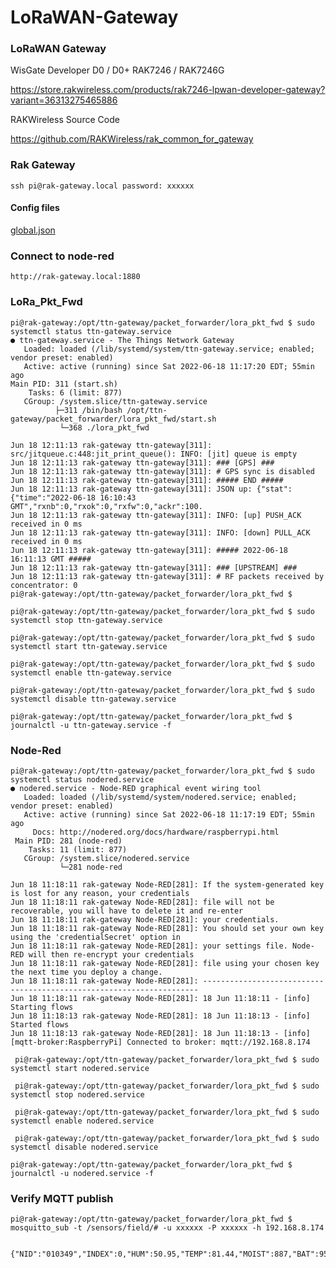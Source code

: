 # LoRaWAN-Gateway
### LoRaWAN Gateway

<p>WisGate Developer D0 / D0+
RAK7246 / RAK7246G

<https://store.rakwireless.com/products/rak7246-lpwan-developer-gateway?variant=36313275465886>

RAKWireless Source Code

<https://github.com/RAKWireless/rak_common_for_gateway>
</p>

### Rak Gateway

	ssh pi@rak-gateway.local password: xxxxxx

#### Config files

[global.json](./global.json)

### Connect to node-red

	http://rak-gateway.local:1880

### LoRa_Pkt_Fwd

	pi@rak-gateway:/opt/ttn-gateway/packet_forwarder/lora_pkt_fwd $ sudo systemctl status ttn-gateway.service 
	● ttn-gateway.service - The Things Network Gateway
	   Loaded: loaded (/lib/systemd/system/ttn-gateway.service; enabled; vendor preset: enabled)
	   Active: active (running) since Sat 2022-06-18 11:17:20 EDT; 55min ago
 	Main PID: 311 (start.sh)
	    Tasks: 6 (limit: 877)
	   CGroup: /system.slice/ttn-gateway.service
 	          ├─311 /bin/bash /opt/ttn-gateway/packet_forwarder/lora_pkt_fwd/start.sh
	           └─368 ./lora_pkt_fwd

	Jun 18 12:11:13 rak-gateway ttn-gateway[311]: src/jitqueue.c:448:jit_print_queue(): INFO: [jit] queue is empty
	Jun 18 12:11:13 rak-gateway ttn-gateway[311]: ### [GPS] ###
	Jun 18 12:11:13 rak-gateway ttn-gateway[311]: # GPS sync is disabled
	Jun 18 12:11:13 rak-gateway ttn-gateway[311]: ##### END #####
	Jun 18 12:11:13 rak-gateway ttn-gateway[311]: JSON up: {"stat":{"time":"2022-06-18 16:10:43 GMT","rxnb":0,"rxok":0,"rxfw":0,"ackr":100.
	Jun 18 12:11:13 rak-gateway ttn-gateway[311]: INFO: [up] PUSH_ACK received in 0 ms
	Jun 18 12:11:13 rak-gateway ttn-gateway[311]: INFO: [down] PULL_ACK received in 0 ms
	Jun 18 12:11:13 rak-gateway ttn-gateway[311]: ##### 2022-06-18 16:11:13 GMT #####
	Jun 18 12:11:13 rak-gateway ttn-gateway[311]: ### [UPSTREAM] ###
	Jun 18 12:11:13 rak-gateway ttn-gateway[311]: # RF packets received by concentrator: 0
	pi@rak-gateway:/opt/ttn-gateway/packet_forwarder/lora_pkt_fwd $
	
	pi@rak-gateway:/opt/ttn-gateway/packet_forwarder/lora_pkt_fwd $ sudo systemctl stop ttn-gateway.service
	
	pi@rak-gateway:/opt/ttn-gateway/packet_forwarder/lora_pkt_fwd $ sudo systemctl start ttn-gateway.service

	pi@rak-gateway:/opt/ttn-gateway/packet_forwarder/lora_pkt_fwd $ sudo systemctl enable ttn-gateway.service

	pi@rak-gateway:/opt/ttn-gateway/packet_forwarder/lora_pkt_fwd $ sudo systemctl disable ttn-gateway.service

	pi@rak-gateway:/opt/ttn-gateway/packet_forwarder/lora_pkt_fwd $ journalctl -u ttn-gateway.service -f

	

### Node-Red

	pi@rak-gateway:/opt/ttn-gateway/packet_forwarder/lora_pkt_fwd $ sudo systemctl status nodered.service 
	● nodered.service - Node-RED graphical event wiring tool
	   Loaded: loaded (/lib/systemd/system/nodered.service; enabled; vendor preset: enabled)
	   Active: active (running) since Sat 2022-06-18 11:17:19 EDT; 55min ago
	     Docs: http://nodered.org/docs/hardware/raspberrypi.html
	 Main PID: 281 (node-red)
	    Tasks: 11 (limit: 877)
	   CGroup: /system.slice/nodered.service
	           └─281 node-red

	Jun 18 11:18:11 rak-gateway Node-RED[281]: If the system-generated key is lost for any reason, your credentials
	Jun 18 11:18:11 rak-gateway Node-RED[281]: file will not be recoverable, you will have to delete it and re-enter
	Jun 18 11:18:11 rak-gateway Node-RED[281]: your credentials.
	Jun 18 11:18:11 rak-gateway Node-RED[281]: You should set your own key using the 'credentialSecret' option in
	Jun 18 11:18:11 rak-gateway Node-RED[281]: your settings file. Node-RED will then re-encrypt your credentials
	Jun 18 11:18:11 rak-gateway Node-RED[281]: file using your chosen key the next time you deploy a change.
	Jun 18 11:18:11 rak-gateway Node-RED[281]: ---------------------------------------------------------------------
	Jun 18 11:18:11 rak-gateway Node-RED[281]: 18 Jun 11:18:11 - [info] Starting flows
	Jun 18 11:18:13 rak-gateway Node-RED[281]: 18 Jun 11:18:13 - [info] Started flows
	Jun 18 11:18:13 rak-gateway Node-RED[281]: 18 Jun 11:18:13 - [info] [mqtt-broker:RaspberryPi] Connected to broker: mqtt://192.168.8.174

	 pi@rak-gateway:/opt/ttn-gateway/packet_forwarder/lora_pkt_fwd $ sudo systemctl start nodered.service

	 pi@rak-gateway:/opt/ttn-gateway/packet_forwarder/lora_pkt_fwd $ sudo systemctl stop nodered.service

	 pi@rak-gateway:/opt/ttn-gateway/packet_forwarder/lora_pkt_fwd $ sudo systemctl enable nodered.service

	 pi@rak-gateway:/opt/ttn-gateway/packet_forwarder/lora_pkt_fwd $ sudo systemctl disable nodered.service

	pi@rak-gateway:/opt/ttn-gateway/packet_forwarder/lora_pkt_fwd $ journalctl -u nodered.service -f




### Verify MQTT publish

	pi@rak-gateway:/opt/ttn-gateway/packet_forwarder/lora_pkt_fwd $ mosquitto_sub -t /sensors/field/# -u xxxxxx -P xxxxxx -h 192.168.8.174


	{"NID":"010349","INDEX":0,"HUM":50.95,"TEMP":81.44,"MOIST":887,"BAT":953,"TMST":782566940}

